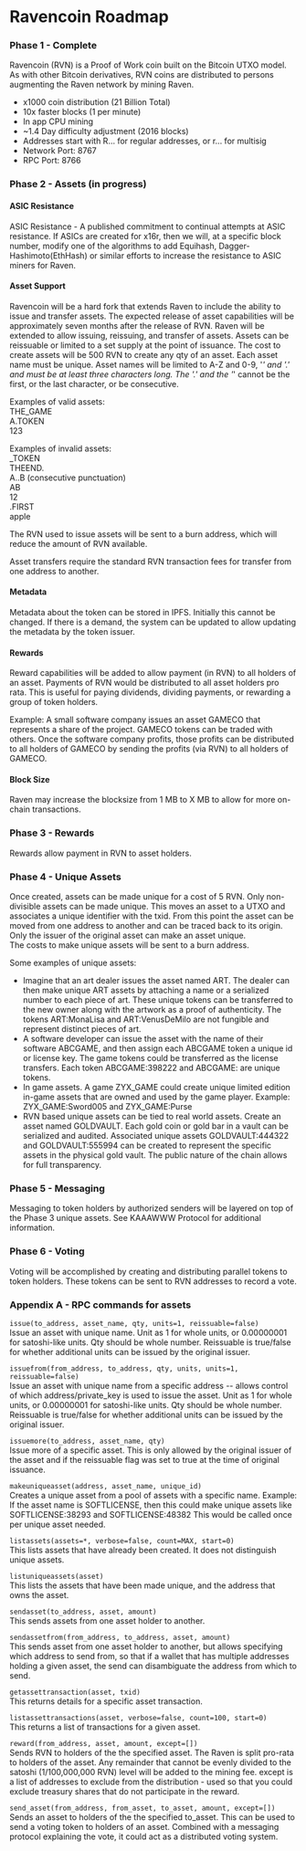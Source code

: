 # Ravencoin Roadmap

### Phase 1 - Complete

Ravencoin (RVN) is a Proof of Work coin built on the Bitcoin UTXO model. As with other Bitcoin derivatives, RVN coins are distributed to persons augmenting the Raven network by mining Raven.
*  x1000 coin distribution (21 Billion Total)
*  10x faster blocks (1 per minute)
*  In app CPU mining
*  ~1.4 Day difficulty adjustment (2016 blocks)
*  Addresses start with R... for regular addresses, or r... for multisig
*  Network Port: 8767
*  RPC Port: 8766

### Phase 2 - Assets (in progress)

#### ASIC Resistance

ASIC Resistance - A published commitment to continual attempts at ASIC resistance. If ASICs are created for x16r, then we will, at a specific block number, modify one of the algorithms to add Equihash, Dagger-Hashimoto(EthHash) or similar efforts to increase the resistance to ASIC miners for Raven.

#### Asset Support

Ravencoin will be a hard fork that extends Raven to include the ability to issue and transfer assets. The expected release of asset capabilities will be approximately seven months after the release of RVN. Raven will be extended to allow issuing, reissuing, and transfer of assets. Assets can be reissuable or limited to a set supply at the point of issuance. The cost to create assets will be 500 RVN to create any qty of an asset. Each asset name must be unique. Asset names will be limited to A-Z and 0-9, '_' and '.' and must be at least three characters long. The '.' and the '_' cannot be the first, or the last character, or be consecutive.  

Examples of valid assets:  
THE_GAME  
A.TOKEN  
123  

Examples of invalid assets:  
_TOKEN  
THEEND.  
A..B (consecutive punctuation)  
AB  
12  
.FIRST  
apple

The RVN used to issue assets will be sent to a burn address, which will reduce the amount of RVN available.  

Asset transfers require the standard RVN transaction fees for transfer from one address to another.

#### Metadata

Metadata about the token can be stored in IPFS. Initially this cannot be changed. If there is a demand, the system can be updated to allow updating the metadata by the token issuer.

#### Rewards

Reward capabilities will be added to allow payment (in RVN) to all holders of an asset. Payments of RVN would be distributed to all asset holders pro rata. This is useful for paying dividends, dividing payments, or rewarding a group of token holders.  

Example: A small software company issues an asset GAMECO that represents a share of the project. GAMECO tokens can be traded with others. Once the software company profits, those profits can be distributed to all holders of GAMECO by sending the profits (via RVN) to all holders of GAMECO.

#### Block Size

Raven may increase the blocksize from 1 MB to X MB to allow for more on-chain transactions.

### Phase 3 - Rewards

Rewards allow payment in RVN to asset holders.

### Phase 4 - Unique Assets

Once created, assets can be made unique for a cost of 5 RVN. Only non-divisible assets can be made unique. This moves an asset to a UTXO and associates a unique identifier with the txid. From this point the asset can be moved from one address to another and can be traced back to its origin. Only the issuer of the original asset can make an asset unique.  
The costs to make unique assets will be sent to a burn address.  

Some examples of unique assets:  
*  Imagine that an art dealer issues the asset named ART. The dealer can then make unique ART assets by attaching a name or a serialized number to each piece of art. These unique tokens can be transferred to the new owner along with the artwork as a proof of authenticity. The tokens ART:MonaLisa and ART:VenusDeMilo are not fungible and represent distinct pieces of art.
*  A software developer can issue the asset with the name of their software ABCGAME, and then assign each ABCGAME token a unique id or license key. The game tokens could be transferred as the license transfers. Each token ABCGAME:398222 and ABCGAME:
are unique tokens.
*  In game assets. A game ZYX_GAME could create unique limited edition in-game assets that are owned and used by the game player. Example: ZYX_GAME:Sword005 and ZYX_GAME:Purse
*  RVN based unique assets can be tied to real world assets. Create an asset named GOLDVAULT. Each gold coin or gold bar in a vault can be serialized and audited. Associated unique assets GOLDVAULT:444322 and GOLDVAULT:555994 can be created to represent the specific assets in the physical gold vault. The public nature of the chain allows for full transparency.

### Phase 5 - Messaging

Messaging to token holders by authorized senders will be layered on top of the Phase 3 unique assets. See KAAAWWW Protocol for additional information.

### Phase 6 - Voting

Voting will be accomplished by creating and distributing parallel tokens to token holders. These tokens can be sent to RVN addresses to record a vote.

### Appendix A - RPC commands for assets

`issue(to_address, asset_name, qty, units=1, reissuable=false)`  
Issue an asset with unique name. Unit as 1 for whole units, or 0.00000001 for satoshi-like units. Qty should be whole number. Reissuable is true/false for whether additional units can be issued by the
original issuer.  

`issuefrom(from_address, to_address, qty, units, units=1, reissuable=false)`  
Issue an asset with unique name from a specific address -- allows control of which address/private_key is used to issue the asset. Unit as 1 for whole units, or 0.00000001 for satoshi-like units. Qty should be whole number. Reissuable is true/false for whether additional units can be issued by the original issuer.

`issuemore(to_address, asset_name, qty)`  
Issue more of a specific asset. This is only allowed by the original issuer of the asset and if the reissuable flag was set to true at the time of original issuance.  

`makeuniqueasset(address, asset_name, unique_id)`  
Creates a unique asset from a pool of assets with a specific name. Example: If the asset name is SOFTLICENSE, then this could make unique assets like SOFTLICENSE:38293 and SOFTLICENSE:48382 This would be called once per unique asset needed.  

`listassets(assets=*, verbose=false, count=MAX, start=0)`  
This lists assets that have already been created. It does not distinguish unique assets.  

`listuniqueassets(asset)`  
This lists the assets that have been made unique, and the address that owns the asset.  

`sendasset(to_address, asset, amount)`  
This sends assets from one asset holder to another.  

`sendassetfrom(from_address, to_address, asset, amount)`  
This sends asset from one asset holder to another, but allows specifying which address to send from, so that if a wallet that has multiple addresses holding a given asset, the send can disambiguate the address from which to send.  

`getassettransaction(asset, txid)`  
This returns details for a specific asset transaction.  

`listassettransactions(asset, verbose=false, count=100, start=0)`  
This returns a list of transactions for a given asset.  

`reward(from_address, asset, amount, except=[])`  
Sends RVN to holders of the the specified asset. The Raven is split pro-rata to holders of the asset. Any remainder that cannot be evenly divided to the satoshi (1/100,000,000 RVN) level will be added to the mining fee. ​except​ is a list of addresses to exclude from the distribution - used so that you could exclude treasury shares that do not participate in the reward.  

`send_asset(from_address, from_asset, to_asset, amount, except=[])`  
Sends an asset to holders of the the specified to_asset. This can be used to send a voting token to holders of an asset. Combined with a messaging protocol explaining the vote, it could act as a distributed voting system.

